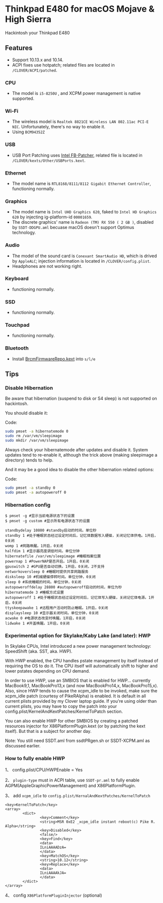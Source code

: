 # Thinkpad E480 for macOS Mojave & High Sierra

Hackintosh your Thinkpad E480

## Features

* Support 10.13.x and 10.14.
* ACPI fixes use hotpatch; related files are located in `/CLOVER/ACPI/patched`.

### CPU
* The model is `i5-8250U` , and XCPM power management is native supported. 

### Wi-Fi
* The wireless model is `Realtek 8821CE Wireless LAN 802.11ac PCI-E NIC`. Unfortunately, there's no way to enable it. 
* Using `BCM94352Z`

### USB
* USB Port Patching uses [Intel FB-Patcher](https://www.tonymacx86.com/threads/release-intel-fb-patcher-v1-4-1.254559), related file is located in `/CLOVER/kexts/Other/USBPorts.kext`.

### Ethernet
* The model name is `RTL8168/8111/8112 Gigabit Ethernet Controller`, functioning normally.

### Graphics
* The model name is `Intel UHD Graphics 620`, faked to `Intel HD Graphics 620` by injecting ig-platform-id `00001659`.
* The discrete graphics' name is `Radeon (TM) RX 550 ( 2 GB )`, disabled by `SSDT-DDGPU.aml` becuase macOS doesn't support Optimus technology.

### Audio
* The model of the sound card is `Conexant SmartAudio HD`, which is drived by `AppleALC`; injection information is located in `/CLOVER/config.plist`. 
* Headphones are not working right.
### Keyboard
* functioning normally.

### SSD
* functioning normally.

### Touchpad
* functioning normally.

### Bluetooth
* Install [BrcmFirmwareRepo.kext](https://bitbucket.org/RehabMan/os-x-brcmpatchram/downloads/) into `s/l/e`

## Tips

### Disable Hibernation

Be aware that hibernation (suspend to disk or S4 sleep) is not supported on hackintosh.

You should disable it:

Code:

```bash
sudo pmset -a hibernatemode 0
sudo rm /var/vm/sleepimage
sudo mkdir /var/vm/sleepimage
```

Always check your hibernatemode after updates and disable it. System updates tend to re-enable it, although the trick above (making sleepimage a directory) tends to help.

And it may be a good idea to disable the other hibernation related options:

Code:

```bash
sudo pmset -a standby 0
sudo pmset -a autopoweroff 0
```

### Hibernation config

```
$ pmset -g #显示当前电源状态下的设置
$ pmset -g custom #显示所有电源状态下的设置

standbydelay 10800 #standby启动的时间。单位秒
standby 1 #处于睡眠状态经过设定时间后，记忆体数据写入硬碟，关闭记忆体供电。1开启，0关闭
womp 1 #网路唤醒。1开启，0关闭
halfdim 1 #显示器亮度调低时间。单位分钟
hibernatefile /var/vm/sleepimage #睡眠档案位置
powernap 1 #PowerNAP是否开启。1开启，0关闭
gpuswitch 2 #GPU是否自动切换。1开启，0关闭，2不支持
networkoversleep 0 #睡眠时提供共享网路服务
disksleep 10 #机械硬碟停转时间。单位分钟，0关闭
sleep 0 #系统睡眠的时间。单位分钟，0关闭
autopoweroffdelay 28800 #autopoweroff启动的时间，单位为秒
hibernatemode 3 #睡眠方式设置
autopoweroff 1 #处于睡眠状态经过设定时间后，记忆体写入硬碟，关闭记忆体电源。1开启，0关闭
ttyskeepawake 1 #远程用户活动时防止睡眠。1开启，0关闭
displaysleep 10 #显示器关闭时间。单位分钟，0关闭
acwake 0 #电源状态改变时唤醒。1开启，0关闭
lidwake 1 #开盖唤醒。1开启，0关闭
```





### Experimental option for Skylake/Kaby Lake (and later): HWP

In Skylake CPUs, Intel introduced a new power management technology: SpeedShift (aka. SST, aka. HWP).

With HWP enabled, the CPU handles pstate management by itself instead of requiring the OS to do it. The CPU itself will automatically shift to higher and lower pstates depending on CPU demand.

In order to use HWP, use an SMBIOS that is enabled for HWP... currently MacBook9,1, MacBookPro13,x (and now MacBookPro14,x, MacBookPro15,x). Also, since HWP tends to cause the xcpm_idle to be invoked, make sure the xcpm_idle patch (courtesy of PikeRAlpha) is enabled. It is default in all current plists provided by my Clover laptop guide. If you're using older than current plists, you may have to copy the patch into your config.plist/KernelAndKextPatches/KernelToPatch section.

You can also enable HWP for other SMBIOS by creating a patched resources injector for X86PlatformPlugin.kext (or by patching the kext itself). But that is a subject for another day.

Note: You still need SSDT.aml from ssdtPRgen.sh or SSDT-XCPM.aml as discussed earlier.

### How to fully enable HWP

1、 config.plist/CPU/HWPEnable = Yes

2、 `plugin-type` must in ACPI table, use `SSDT-pr.aml` to fully enable AGPM(AppleGraphicPowerManagement) and X86PlatformPlugin.

3、 add `xcpm_idle` to `config.plist/KernalAndKextPatches/KernelToPatch`

```
<key>KernelToPatch</key>
<array>
        <dict>
                <key>Comment</key>
                <string>MSR 0xE2 _xcpm_idle instant reboot(c) Pike R. Alpha</string>
                <key>Disabled</key>
                <false/>
                <key>Find</key>
                <data>
                ILniAAAADzA=
                </data>
                <key>MatchOS</key>
                <string>10.12</string>
                <key>Replace</key>
                <data>
                ILniAAAAkJA=
                </data>
        </dict>
</array>
```

4、 config `X86PlatformPluginInjector` (optional)




